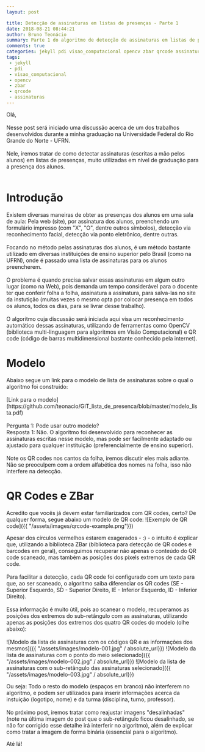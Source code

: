 ```yaml
---
layout: post

title: Detecção de assinaturas em listas de presenças - Parte 1
date: 2018-08-21 08:44:21
author: Bruno Teonácio
summary: Parte 1 do algoritmo de detecção de assinaturas em listas de presenças
comments: true
categories: jekyll pdi visao_computacional opencv zbar qrcode assinaturas
tags:
 - jekyll
 - pdi
 - visao_computacional
 - opencv
 - zbar
 - qrcode
 - assinaturas
---
```

Olá,
<br><br>
Nesse post será iniciado uma discussão acerca de um dos trabalhos desenvolvidos durante a minha graduação na Universidade Federal do Rio Grande do Norte - UFRN.
<br><br>
Nele, iremos tratar de como detectar assinaturas (escritas a mão pelos alunos) em listas de presenças, muito utilizadas em nível de graduação para a presença dos alunos.
<br><br>
<h1>Introdução</h1>
Existem diversas maneiras de obter as presenças dos alunos em uma sala de aula: Pela web (site), por assinatura dos alunos, preenchendo um formulário impresso (com "X", "O", dentre outros símbolos), detecção via reconhecimento facial, detecção via ponto eletrônico, dentre outras.
<br><br>
Focando no método pelas assinaturas dos alunos, é um método bastante utilizado em diversas instituições de ensino superior pelo Brasil (como na UFRN), onde é passado uma lista de assinaturas para os alunos preencherem.
<br><br>
O problema é quando precisa salvar essas assinaturas em algum outro lugar (como na Web), pois demanda um tempo considerável para o docente ter que conferir folha a folha, assinatura a assinatura, para salva-las no site da instutição (muitas vezes o mesmo opta por colocar presença em todos os alunos, todos os dias, para se livrar desse trabalho).
<br><br>
O algoritmo cuja discussão será iniciada aqui visa um reconhecimento automático dessas assinaturas, utilizando de ferramentas como OpenCV (biblioteca multi-linguagem para algoritmos em Visão Computacional) e QR code (código de barras multidimensional bastante conhecido pela internet).
<br>
<h1>Modelo</h1>
Abaixo segue um link para o modelo de lista de assinaturas sobre o qual o algoritmo foi construido:
<br><br>
[Link para o modelo](https://github.com/teonacio/GIT_lista_de_presenca/blob/master/modelo_lista.pdf)
<br><br>
Pergunta 1: Pode usar outro modelo?
<br>
Resposta 1: Não. O algoritmo foi desenvolvido para reconhecer as assinaturas escritas nesse modelo, mas pode ser facilmente adaptado ou ajustado para qualquer instituição (preferencialmente de ensino superior).
<br><br>
Note os QR codes nos cantos da folha, iremos discutir eles mais adiante. Não se preoculpem com a ordem alfabética dos nomes na folha, isso não interfere na detecção.

<h1>QR Codes e ZBar</h1>
Acredito que vocês já devem estar familiarizados com QR codes, certo? De qualquer forma, segue abaixo um modelo de QR code:
![Exemplo de QR code]({{ "/assets/images/qrcode-example.png"}})

Apesar dos círculos vermelhos estarem exagerados - :) - o intuito é explicar que, utilizando a biblioteca ZBar (biblioteca para detecção de QR codes e barcodes em geral), conseguimos recuperar não apenas o conteúdo do QR code scaneado, mas também as posições dos pixels extremos de cada QR code.
<br><br>
Para facilitar a detecção, cada QR code foi configurado com um texto para que, ao ser scaneado, o algoritmo saiba diferenciar os QR codes (SE - Superior Esquerdo, SD - Superior Direito, IE - Inferior Esquerdo, ID - Inferior Direito).
<br><br>
Essa informação é muito útil, pois ao scanear o modelo, recuperamos as posições dos extremos do sub-retângulo com as assinaturas, utilizando apenas as posições dos extremos dos quatro QR codes do modelo (olhe abaixo):
<br><br>
![Modelo da lista de assinaturas com os códigos QR e as informações dos mesmos]({{ "/assets/images/modelo-001.jpg" / absolute_url}})
![Modelo da lista de assinaturas com o ponto do meio selecionado]({{ "/assets/images/modelo-002.jpg" / absolute_url}})
![Modelo da lista de assinaturas com o sub-retângulo das assinaturas selecionado]({{ "/assets/images/modelo-003.jpg" / absolute_url}})

Ou seja: Todo o resto do modelo (espaços em branco) não interferem no algoritmo, e podem ser utilizados para inserir informações acerca da instuição (logotipo, nome) e da turma (disciplina, turno, professor).
<br><br>
No próximo post, iremos tratar como reajustar imagens "desalinhadas" (note na última imagem do post que o sub-retângulo ficou desalinhado, se não for corrigido esse detalhe irá interferir no algoritmo), além de explicar como tratar a imagem de forma binária (essencial para o algoritmo).

Até lá!
